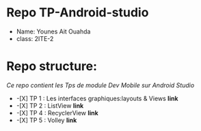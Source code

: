# Repo TP-Android-studio
- Name: Younes Ait Ouahda
- class: 2ITE-2 
 # Repo structure:
 _Ce repo contient les Tps de module Dev Mobile sur Android Studio_
<ul>
    <li> -[X] TP 1 : Les interfaces graphiques:layouts & Views <b>link</b></li>
    <li> -[X] TP 2 : ListView <b>link</b></li>
    <li> -[X] TP 4 : RecyclerView <b>link</b></li>
    <li> -[X] TP 5 : Volley <b>link</b></li>
</ul>

